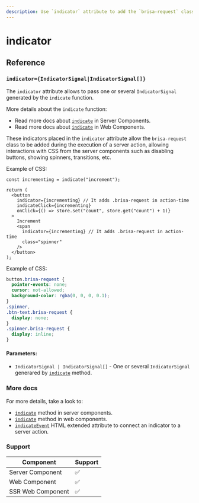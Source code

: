 ```yaml
---
description: Use `indicator` attribute to add the `brisa-request` class to the element only during the action time
---
```


# indicator

## Reference

### `indicator={IndicatorSignal|IndicatorSignal[]}`

The `indicator` attribute allows to pass one or several `IndicatorSignal` generated by the `indicate` function.

More details about the `indicate` function:

- Read more docs about [`indicate`](/api-reference/components/request-context#indicate) in Server Components.
- Read more docs about [`indicate`](/api-reference/components/web-context#indicate) in Web Components.

These indicators placed in the `indicator` attribute allow the `brisa-request` class to be added during the execution of a server action, allowing interactions with CSS from the server components such as disabling buttons, showing spinners, transitions, etc.

Example of CSS:

```tsx
const incrementing = indicate("increment");

return (
  <button
    indicator={incrementing} // It adds .brisa-request in action-time
    indicateClick={incrementing}
    onClick={() => store.set("count", store.get("count") + 1)}
  >
    Increment
    <span
      indicator={incrementing} // It adds .brisa-request in action-time
      class="spinner"
    />
  </button>
);
```

Example of CSS:

```css
button.brisa-request {
  pointer-events: none;
  cursor: not-allowed;
  background-color: rgba(0, 0, 0, 0.1);
}
.spinner,
.btn-text.brisa-request {
  display: none;
}
.spinner.brisa-request {
  display: inline;
}
```

#### Parameters:

- `IndicatorSignal | IndicatorSignal[]` - One or several `IndicatorSignal` generared by [`indicate`](/api-reference/components/request-context#indicate) method.

### More docs

For more details, take a look to:

- [`indicate`](/api-reference/components/request-context#indicate) method in server components.
- [`indicate`](/api-reference/components/web-context#indicate) method in web components.
- [`indicateEvent`](/api-reference/extended-props/indicator) HTML extended attribute to connect an indicator to a server action.

### Support

| Component         | Support |
| ----------------- | ------- |
| Server Component  | ✅      |
| Web Component     | ✅      |
| SSR Web Component | ✅      |
